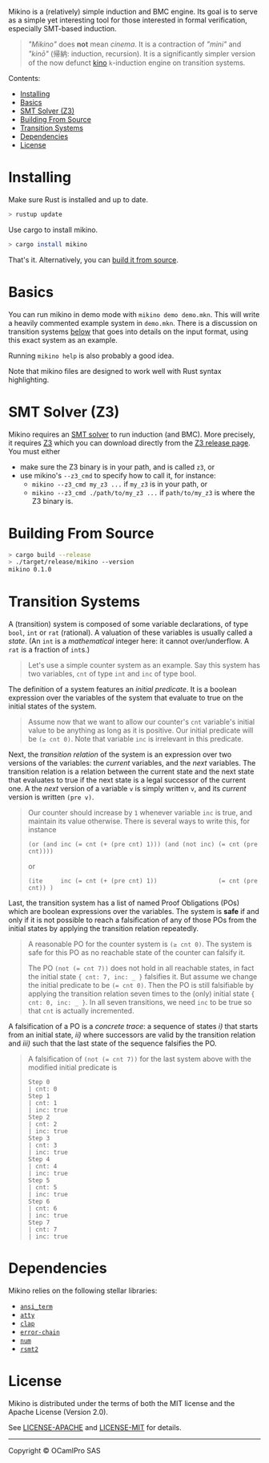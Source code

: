Mikino is a (relatively) simple induction and BMC engine. Its goal is to serve as a simple yet
interesting tool for those interested in formal verification, especially SMT-based induction.

> *"Mikino"* does **not** mean *cinema*. It is a contraction of *"mini"* and *"kinō"* (帰納:
> induction, recursion). It is a significantly simpler version of the now defunct [kino]
> `k`-induction engine on transition systems.


Contents:
- [Installing](#installing)
- [Basics](#basics)
- [SMT Solver (Z3)](#smt-solver-z3)
- [Building From Source](#building-from-source)
- [Transition Systems](#transition-systems)
- [Dependencies](#dependencies)
- [License](#license)


# Installing

Make sure Rust is installed and up to date.

```bash
> rustup update
```

Use cargo to install mikino.

```bash
> cargo install mikino
```

That's it. Alternatively, you can [build it from source](#building-from-source).


# Basics

You can run mikino in demo mode with `mikino demo demo.mkn`. This will write a heavily commented
example system in `demo.mkn`. There is a discussion on transition systems
[below](#transition-systems) that goes into details on the input format, using this exact system as
an example.

Running `mikino help` is also probably a good idea.

Note that mikino files are designed to work well with Rust syntax highlighting.


# SMT Solver (Z3)

Mikino requires an [SMT solver] to run induction (and BMC). More precisely, it requires [Z3] which
you can download directly from the [Z3 release page]. You must either

- make sure the Z3 binary is in your path, and is called `z3`, or
- use mikino's `--z3_cmd` to specify how to call it, for instance:
    - `mikino --z3_cmd my_z3 ...` if `my_z3` is in your path, or
    - `mikino --z3_cmd ./path/to/my_z3 ...` if `path/to/my_z3` is where the Z3 binary is.


# Building From Source

```bash
> cargo build --release
> ./target/release/mikino --version
mikino 0.1.0
```


# Transition Systems

A (transition) system is composed of some variable declarations, of type `bool`, `int` or `rat`
(rational). A valuation of these variables is usually called a *state*. (An `int` is a
*mathematical* integer here: it cannot over/underflow. A `rat` is a fraction of `int`s.)

> Let's use a simple counter system as an example. Say this system has two variables, `cnt` of type
> `int` and `inc` of type bool.

The definition of a system features an *initial predicate*. It is a boolean expression over the variables of the system that evaluate to true on the initial states of the system.

> Assume now that we want to allow our counter's `cnt` variable's initial value to be anything as
> long as it is positive. Our initial predicate will be `(≥ cnt 0)`. Note that variable `inc` is
> irrelevant in this predicate.

Next, the *transition relation* of the system is an expression over two versions of the variables:
the *current* variables, and the *next* variables. The transition relation is a relation between the
current state and the next state that evaluates to true if the next state is a legal successor of
the current one. A the *next* version of a variable `v` is simply written `v`, and its *current*
version is written `(pre v)`.

> Our counter should increase by `1` whenever variable `inc` is true, and maintain its value
> otherwise. There is several ways to write this, for instance
>
> ```
> (or (and inc (= cnt (+ (pre cnt) 1))) (and (not inc) (= cnt (pre cnt))))
> ```
>
> or
>
> ```
> (ite     inc (= cnt (+ (pre cnt) 1))                 (= cnt (pre cnt)) )
> ```

Last, the transition system has a list of named Proof Obligations (POs) which are boolean
expressions over the variables. The system is **safe** if and only if it is not possible to reach a
falsification of any of those POs from the initial states by applying the transition relation
repeatedly.

> A reasonable PO for the counter system is `(≥ cnt 0)`. The system is safe for this PO as no
> reachable state of the counter can falsify it.
>
> The PO `(not (= cnt 7))` does not hold in all reachable states, in fact the initial state `{ cnt:
> 7, inc: _ }` falsifies it. But assume we change the initial predicate to be `(= cnt 0)`. Then the
> PO is still falsifiable by applying the transition relation seven times to the (only) initial
> state `{ cnt: 0, inc: _ }`. In all seven transitions, we need `inc` to be true so that `cnt` is
> actually incremented.

A falsification of a PO is a *concrete trace*: a sequence of states *i)* that starts from an initial
state, *ii)* where successors are valid by the transition relation and *iii)* such that the last
state of the sequence falsifies the PO.

> A falsification of `(not (= cnt 7))` for the last system above with the modified initial predicate
> is
>
> ```
> Step 0
> | cnt: 0
> Step 1
> | cnt: 1
> | inc: true
> Step 2
> | cnt: 2
> | inc: true
> Step 3
> | cnt: 3
> | inc: true
> Step 4
> | cnt: 4
> | inc: true
> Step 5
> | cnt: 5
> | inc: true
> Step 6
> | cnt: 6
> | inc: true
> Step 7
> | cnt: 7
> | inc: true
> ```


# Dependencies

Mikino relies on the following stellar libraries:

- [`ansi_term`](https://crates.io/crates/ansi_term)
- [`atty`](https://crates.io/crates/atty)
- [`clap`](https://crates.io/crates/clap)
- [`error-chain`](https://crates.io/crates/error-chain)
- [`num`](https://crates.io/crates/num)
- [`rsmt2`](https://crates.io/crates/rsmt2)


# License

Mikino is distributed under the terms of both the MIT license and the Apache License (Version 2.0).

See [LICENSE-APACHE](./LICENSE-APACHE) and [LICENSE-MIT](./LICENSE-MIT) for details.

-------

Copyright © OCamlPro SAS

[SMT solver]: https://en.wikipedia.org/wiki/Satisfiability_modulo_theories
(SMT on wikipedia)
[Z3]: https://github.com/Z3Prover/z3/wiki
(Z3's wiki on github)
[Z3 release page]: https://github.com/Z3Prover/z3/releases
(Z3's release page on github)
[kino]: https://github.com/kino-mc/kino
(kino on github)